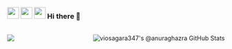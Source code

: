 ### <img src="https://emojis.slackmojis.com/emojis/images/1450464805/195/google.png?1450464805" width="27"/> <img src="https://emojis.slackmojis.com/emojis/images/1535719209/4570/dartlang.png?1535719209" width="27"/> <img src="https://emojis.slackmojis.com/emojis/images/1533423362/4417/flutter.png?1533423362" width="27"/> Hi there 👋

<!--
**viosagara347/viosagara347** is a ✨ _special_ ✨ repository because its `README.md` (this file) appears on your GitHub profile.

Here are some ideas to get you started:

- 🔭 I’m currently working on ...
- 🌱 I’m currently learning ...
- 👯 I’m looking to collaborate on ...
- 🤔 I’m looking for help with ...
- 💬 Ask me about ...
- 📫 How to reach me: ...
- 😄 Pronouns: ...
- ⚡ Fun fact: ...
-->
<br>
<a href="https://github.com/anuraghazra/github-readme-stats">
  <img align="center" src="https://github-readme-stats.vercel.app/api/top-langs/?username=viosagara347&theme=vision-friendly-dark" />
</a>

<a href="https://github.com/anuraghazra/github-readme-stats">
  <img align="right" src="https://github-readme-stats.vercel.app/api?username=viosagara347&show_icons=true&include_all_commits=true&theme=vision-friendly-dark" alt="viosagara347's @anuraghazra GitHub Stats" />
</a>
